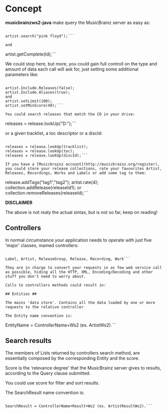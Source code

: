 # Concept #

**musicbrainzws2-java** make query the MusicBrainz server as easy as:

```

artist.search("pink floyd");```

and

```

artist.getComplete(Id);```

We could stop here, but more, you could gain full controll on the type and amount of data each call will ask for, just setting some additional parameters like:

```

artist.Include.Releases(false);
artist.Include.Aliases(true);
and
artist.setLimit(100);
artist.setMinScore(40);```

You could search releases that match the CD in your drive:
```

releases = release.lookUp("D:");```

or a given tracklist, a toc descriptor or a discId:

```

releases = release.lookUp(tracklist);
releases = release.lookUp(toc);
releases = release.lookUp(discId);```

If you have a [Musicbrainz account](http://musicbrainz.org/register), you could store your release collections, rate your favourites Artist, Releases, Recordings, Works and Labels or add some tag to them:

```

release.addTags("tag1","tag2");
artist.rate(4);
collection.addRelease(releaseId1);
or
collection.removeReleases(releaseId);```

**DISCLAIMER**

The above is not realy the actual sintax, but is not so far, keep on reading!

## Controllers ##

In normal circumstance your application needs to operate with just five
'major' classes, mamed controllers:

```

Label, Artist, ReleaseGroup, Release, Recording, Work```

They are in charge to convert your requests in as few web service call as possible, hiding all the HTTP, XML, Encoding/Decoding and other stuff you don't need to worry about.

Calls to controllers methods could result in:

## Entities ##

The mains 'data store'. Contains all the data loaded by one or more requests to the relative controller

The Entity name convention is:

```

EntityName = ControllerName+Ws2 (es. ArtistWs2).```

## Search results ##

The members of Lists returned by controllers search method, are essentially composed by the corresponding Entity and the score.

Score is the ‘relevance degree' that the  MusicBrainz server gives to results, according to the Query clause submitted.

You could use score for filter and sort results.

The SearchResult name convention is:

```

SearchResult = ControllerName+Result+Ws2 (es. ArtistResultWs2).```
